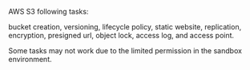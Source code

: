 AWS S3 following tasks:

bucket creation, versioning, lifecycle policy, static website, replication, encryption,
presigned url, object lock, access log, and access point.

Some tasks may not work due to the limited permission in the sandbox
environment.